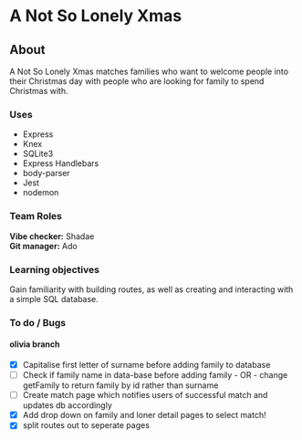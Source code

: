 # A Not So Lonely Xmas

## About

A Not So Lonely Xmas matches families who want to welcome people into their Christmas day with people who are looking for family to spend Christmas with.

### Uses

 - Express
 - Knex
 - SQLite3
 - Express Handlebars
 - body-parser
 - Jest
 - nodemon

### Team Roles

**Vibe checker:** Shadae  
**Git manager:** Ado

### Learning objectives

Gain familiarity with building routes, as well as creating and interacting with a simple SQL database.


### To do / Bugs

#### olivia branch

- [x] Capitalise first letter of surname before adding family to database  
- [ ] Check if family name in data-base before adding family - OR - change getFamily to return family by id rather than surname  
- [ ] Create match page which notifies users of successful match and updates db accordingly  
- [x] Add drop down on family and loner detail pages to select match!   
- [x] split routes out to seperate pages   
